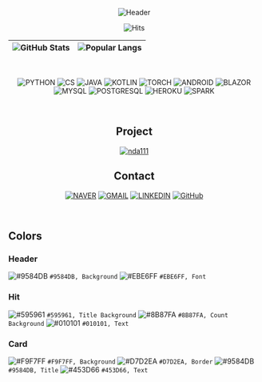 <div align=center>

<!-- HEADER -->
![Header](https://capsule-render.vercel.app/api?type=waving&height=300&text=Deep%20GH%20Hub&fontAlignY=40&desc=:%20Geunhyeok's%20open%20archive%20for%20studies%20and%20projects%20:&descAlign=50&color=9584DB&fontColor=EBE6FF&animation=fadeIn)

![Hits](https://hits.seeyoufarm.com/api/count/incr/badge.svg?url=https%3A%2F%2Fgithub.com%2Fnda111%2Fhit-counter&count_bg=%238B87FA&title_bg=%23595961&icon=&icon_color=%23E7E7E7&title=HITS&edge_flat=false)

<!-- CURRENT TOPICS -->

<!-- GITHUB STATS -->
|![GitHub Stats](https://github-readme-stats.vercel.app/api?username=nda111&&custom_title=Geunhyeok's%20GitHub%20Stats&show_icons=true&bg_color=F9F7FF&border_color=D7D2EA&title_color=9584DB&text_color=453D66&icon_color=453D66&disable_animations=true)|![Popular Langs](https://github-readme-stats.vercel.app/api/top-langs/?username=nda111&langs_count=3&hide=javascript,html,tex,kotlin&bg_color=F9F7FF&border_color=D7D2EA&title_color=9584DB&text_color=453D6)|
|-|-|

<br />

<!-- SYMBOLS -->
![PYTHON](https://img.shields.io/badge/Python-3776AB.svg?&style=for-the-badge&logo=Python&logoColor=white)
![CS](https://img.shields.io/badge/CSHARP-512BD4.svg?&style=for-the-badge&logo=DOTNET&logoColor=white)
![JAVA](https://img.shields.io/badge/JAVA-007396.svg?&style=for-the-badge&logo=java&logoColor=white)
![KOTLIN](https://img.shields.io/badge/KOTLIN-7F52FF.svg?&style=for-the-badge&logo=kotlin&logoColor=white)
![TORCH](https://img.shields.io/badge/PYTORCH-EE4C2C.svg?&style=for-the-badge&logo=pytorch&logoColor=white)
![ANDROID](https://img.shields.io/badge/ANDROID-3DDC84.svg?&style=for-the-badge&logo=android&logoColor=white)
![BLAZOR](https://img.shields.io/badge/BLAZOR-512BD4.svg?&style=for-the-badge&logo=blazor&logoColor=white)
![MYSQL](https://img.shields.io/badge/MYSQL-4479A1.svg?&style=for-the-badge&logo=mysql&logoColor=white)
![POSTGRESQL](https://img.shields.io/badge/POSTGRESQL-4169E1.svg?&style=for-the-badge&logo=postgresql&logoColor=white)
![HEROKU](https://img.shields.io/badge/HEROKU-430098.svg?&style=for-the-badge&logo=postgresql&logoColor=white)
![SPARK](https://img.shields.io/badge/APACHE%20SPARK-E25A1C.svg?&style=for-the-badge&logo=apachespark&logoColor=white)

<br />

<!-- PROJECT -->
## Project
[![nda111](https://github-readme-stats.vercel.app/api/pin/?username=nda111&repo=nda111&bg_color=F9F7FF&border_color=D7D2EA&title_color=9584DB&text_color=453D66&)](https://github.com/nda111/nda111)

<!-- CONTACT -->
## Contact
[![NAVER](https://img.shields.io/badge/NAVER%20MAIL-03C75A.svg?&style=for-the-badge&logo=naver&logoColor=white)](mailto:nda111@naver.com)
[![GMAIL](https://img.shields.io/badge/GMAIL-EA4335.svg?&style=for-the-badge&logo=gmail&logoColor=white)](mailto:geunhyeok0111@gmail.com)
[![LINKEDIN](https://img.shields.io/badge/LINKED%20IN-0A66C2.svg?&style=for-the-badge&logo=linkedin&logoColor=white)](https://www.linkedin.com/in/근혁-유-1247ba21b/)
[![GitHub](https://img.shields.io/badge/GITHUB-181717.svg?&style=for-the-badge&logo=github&logoColor=white)](https://github.com/nda111)

</div>

<br />

<!-- COLORS -->
## Colors
### Header
![#9584DB](https://via.placeholder.com/15/9584DB/000000?text=+) `#9584DB, Background`
![#EBE6FF](https://via.placeholder.com/15/EBE6FF/000000?text=+) `#EBE6FF, Font`

### Hit
![#595961](https://via.placeholder.com/15/595961/000000?text=+) `#595961, Title Background`
![#8B87FA](https://via.placeholder.com/15/8B87FA/000000?text=+) `#8B87FA, Count Background`
![#010101](https://via.placeholder.com/15/010101/000000?text=+) `#010101, Text`

### Card
![#F9F7FF](https://via.placeholder.com/15/9584DB/000000?text=+) `#F9F7FF, Background`
![#D7D2EA](https://via.placeholder.com/15/D7D2EA/000000?text=+) `#D7D2EA, Border`
![#9584DB](https://via.placeholder.com/15/9584DB/000000?text=+) `#9584DB, Title`
![#453D66](https://via.placeholder.com/15/453D66/000000?text=+) `#453D66, Text`
